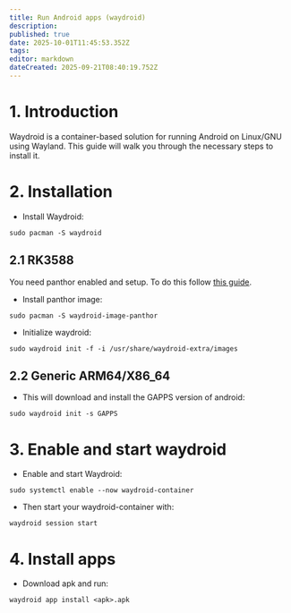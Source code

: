 ```yaml
---
title: Run Android apps (waydroid)
description: 
published: true
date: 2025-10-01T11:45:53.352Z
tags: 
editor: markdown
dateCreated: 2025-09-21T08:40:19.752Z
---
```


# 1. Introduction
Waydroid is a container-based solution for running Android on Linux/GNU using Wayland. This guide will walk you through the necessary steps to install it.
# 2. Installation

- Install Waydroid:
```
sudo pacman -S waydroid
```

## 2.1 RK3588

You need panthor enabled and setup. To do this follow [this guide](/how-to/how-to-setup-panthor).
- Install panthor image:

```
sudo pacman -S waydroid-image-panthor
```

- Initialize waydroid:

```
sudo waydroid init -f -i /usr/share/waydroid-extra/images
```

## 2.2 Generic ARM64/X86_64

- This will download and install the GAPPS version of android:
```
sudo waydroid init -s GAPPS
```

# 3. Enable and start waydroid

- Enable and start Waydroid:
```
sudo systemctl enable --now waydroid-container
```

- Then start your waydroid-container with:
```
waydroid session start
```

# 4. Install apps
- Download apk and run:
```
waydroid app install <apk>.apk
```